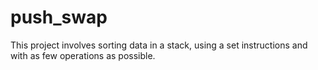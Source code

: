 # push_swap
This project involves sorting data in a stack, using a set instructions and with as few operations as possible.
